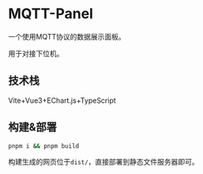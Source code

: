 # MQTT-Panel

一个使用MQTT协议的数据展示面板。

用于对接下位机。

## 技术栈

Vite+Vue3+EChart.js+TypeScript

## 构建&部署

```bash
pnpm i && pnpm build
```

构建生成的网页位于`dist/`，直接部署到静态文件服务器即可。


